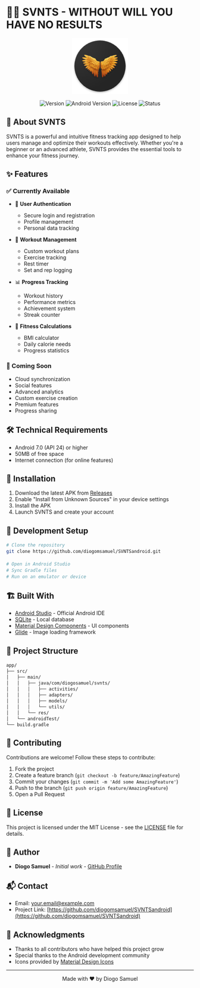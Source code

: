 # 🏋️‍♂️ SVNTS - WITHOUT WILL YOU HAVE NO RESULTS

<p align="center">
  <img src="app/src/main/res/mipmap-xxxhdpi/ic_launcher.png" alt="SVNTS Logo" width="150"/>
</p>

<p align="center">
  <img src="https://img.shields.io/badge/Version-0.1.0--alpha-blue.svg" alt="Version">
  <img src="https://img.shields.io/badge/Android-7.0+-green.svg" alt="Android Version">
  <img src="https://img.shields.io/badge/License-MIT-yellow.svg" alt="License">
  <img src="https://img.shields.io/badge/Status-Pre--Alpha-red.svg" alt="Status">
</p>

## 📱 About SVNTS
SVNTS is a powerful and intuitive fitness tracking app designed to help users manage and optimize their workouts effectively. Whether you're a beginner or an advanced athlete, SVNTS provides the essential tools to enhance your fitness journey.

## ✨ Features

### ✅ Currently Available
- 🔐 **User Authentication**
  - Secure login and registration
  - Profile management
  - Personal data tracking

- 💪 **Workout Management**
  - Custom workout plans
  - Exercise tracking
  - Rest timer
  - Set and rep logging

- 📊 **Progress Tracking**
  - Workout history
  - Performance metrics
  - Achievement system
  - Streak counter

- 🧮 **Fitness Calculations**
  - BMI calculator
  - Daily calorie needs
  - Progress statistics

### 🚀 Coming Soon
- Cloud synchronization
- Social features
- Advanced analytics
- Custom exercise creation
- Premium features
- Progress sharing

## 🛠️ Technical Requirements
- Android 7.0 (API 24) or higher
- 50MB of free space
- Internet connection (for online features)

## 📲 Installation
1. Download the latest APK from [Releases](https://github.com/diogomsamuel/SVNTSandroid/releases)
2. Enable "Install from Unknown Sources" in your device settings
3. Install the APK
4. Launch SVNTS and create your account

## 🔧 Development Setup
```bash
# Clone the repository
git clone https://github.com/diogomsamuel/SVNTSandroid.git

# Open in Android Studio
# Sync Gradle files
# Run on an emulator or device
```

## 🏗️ Built With
- [Android Studio](https://developer.android.com/studio) - Official Android IDE
- [SQLite](https://www.sqlite.org/) - Local database
- [Material Design Components](https://material.io/develop/android) - UI components
- [Glide](https://github.com/bumptech/glide) - Image loading framework

## 📂 Project Structure
```
app/
├── src/
│   ├── main/
│   │   ├── java/com/diogosamuel/svnts/
│   │   │   ├── activities/
│   │   │   ├── adapters/
│   │   │   ├── models/
│   │   │   └── utils/
│   │   └── res/
│   └── androidTest/
└── build.gradle
```

## 🤝 Contributing
Contributions are welcome! Follow these steps to contribute:
1. Fork the project
2. Create a feature branch (`git checkout -b feature/AmazingFeature`)
3. Commit your changes (`git commit -m 'Add some AmazingFeature'`)
4. Push to the branch (`git push origin feature/AmazingFeature`)
5. Open a Pull Request

## 📄 License
This project is licensed under the MIT License - see the [LICENSE](LICENSE) file for details.

## 👥 Author
- **Diogo Samuel** - *Initial work* - [GitHub Profile](https://github.com/diogomsamuel)

## 📬 Contact
- Email: your.email@example.com
- Project Link: [https://github.com/diogomsamuel/SVNTSandroid](https://github.com/diogomsamuel/SVNTSandroid)

## 🙏 Acknowledgments
- Thanks to all contributors who have helped this project grow
- Special thanks to the Android development community
- Icons provided by [Material Design Icons](https://materialdesignicons.com/)

---

<p align="center">
  Made with ❤️ by Diogo Samuel
</p>